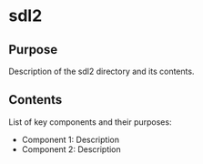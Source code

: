 # sdl2

## Purpose
Description of the sdl2 directory and its contents.

## Contents
List of key components and their purposes:
- Component 1: Description
- Component 2: Description
